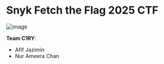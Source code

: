 # Snyk Fetch the Flag 2025 CTF

![image](https://github.com/user-attachments/assets/300153ad-7a73-4dd1-b14e-9facd5f58aa4)

**Team C1RY**:
- Afif Jazimin
- Nur Ameera Chan

